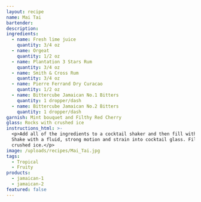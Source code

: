 ```yaml
---
layout: recipe
name: Mai Tai
bartender:
description:
ingredients:
  - name: Fresh lime juice
    quantity: 3/4 oz
  - name: Orgeat
    quantity: 1/2 oz
  - name: Plantation 3 Stars Rum
    quantity: 3/4 oz
  - name: Smith & Cross Rum
    quantity: 3/4 oz
  - name: Pierre Ferrand Dry Curacao
    quantity: 1/2 oz
  - name: Bittercube Jamaican No.1 Bitters
    quantity: 1 dropper/dash
  - name: Bittercube Jamaican No.2 Bitters
    quantity: 1 dropper/dash
garnish: Mint bouquet and Filthy Red Cherry
glass: Rocks with crushed ice
instructions_html: >-
  <p>Add all of the ingredients to a cocktail shaker and then fill with ice.
  Shake with a fluid, strong motion and strain into cocktail glass. Fill with
  crushed ice.</p>
image: /uploads/recipes/Mai_Tai.jpg
tags:
  - Tropical
  - Fruity
products:
  - jamaican-1
  - jamaican-2
featured: false
---
```



